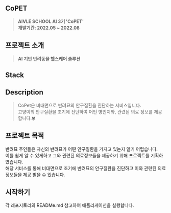 ## CoPET
> **AIVLE SCHOOL AI 3기 'CoPET'** <br/> **개발기간: 2022.05 ~ 2022.08**

## 프로젝트 소개
>**AI 기반 반려동물 헬스케어 솔루션**

## Stack

## Description
>CoPet은 비대면으로 반려묘의 안구질환을 진단하는 서비스입니다.<br/>
고양이의 안구질환을 조기에 진단하여 어떤 병인지와, 관련된 의료 정보를 제공합니다.🍀<br/>
## 프로젝트 목적
반려묘 주인들은 자신의 반려묘가 어떤 안구질환을 가지고 있는지 알기 어렵습니다. <br/>
이를 쉽게 알 수 있게하고 그와 관련된 의료정보들을 제공하기 위해 프로젝트를 기획하였습니다. <br/>
해당 서비스를 통해 비대면으로 조기에 반려묘의 안구질환을 진단하고 이와 관련된 의료정보들을 제공 받을 수 있습니다.

## 시작하기
각 레포지토리의 READMe.md 참고하여 애플리케이션을 실행합니다.
